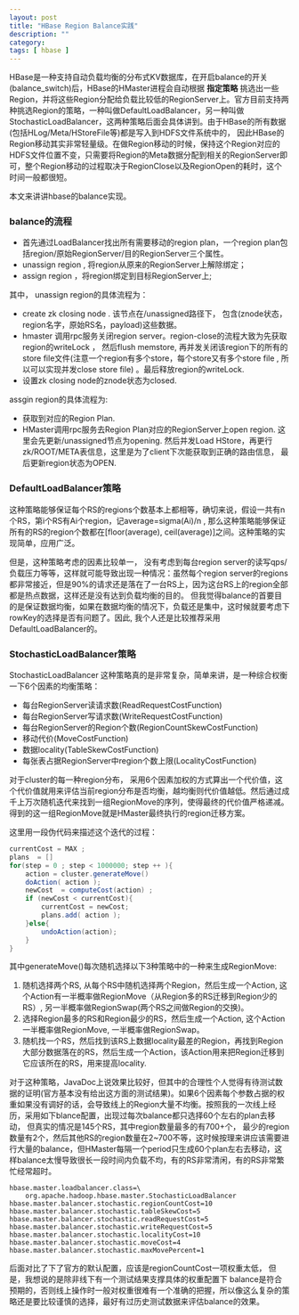 ```yaml
---
layout: post
title: "HBase Region Balance实践"
description: ""
category: 
tags: [ hbase ]
---
```


HBase是一种支持自动负载均衡的分布式KV数据库，在开启balance的开关(balance_switch)后，HBase的HMaster进程会自动根据 __指定策略__ 挑选出一些Region，并将这些Region分配给负载比较低的RegionServer上。官方目前支持两种挑选Region的策略，一种叫做DefaultLoadBalancer，另一种叫做StochasticLoadBalancer，这两种策略后面会具体讲到。由于HBase的所有数据(包括HLog/Meta/HStoreFile等)都是写入到HDFS文件系统中的， 因此HBase的Region移动其实非常轻量级。在做Region移动的时候，保持这个Region对应的HDFS文件位置不变，只需要将Region的Meta数据分配到相关的RegionServer即可，整个Region移动的过程取决于RegionClose以及RegionOpen的耗时，这个时间一般都很短。

本文来讲讲hbase的balance实现。 

### balance的流程

* 首先通过LoadBalancer找出所有需要移动的region plan，一个region plan包括region/原始RegionServer/目的RegionServer三个属性。
* unassign region , 将region从原来的RegionServer上解除绑定；
* assign region ，将region绑定到目标RegionServer上;


其中， unassign region的具体流程为：

* create zk closing node .  该节点在/unassigned路径下， 包含(znode状态，region名字，原始RS名，payload)这些数据。
* hmaster 调用rpc服务关闭region server。region-close的流程大致为先获取region的writeLock ， 然后flush memstore, 再并发关闭该region下的所有的store file文件(注意一个region有多个store，每个store又有多个store file , 所以可以实现并发close store file) 。最后释放region的writeLock.
* 设置zk closing node的znode状态为closed.


assgin region的具体流程为: 

* 获取到对应的Region Plan.
* HMaster调用rpc服务去Region Plan对应的RegionServer上open region. 这里会先更新/unassigned节点为opening. 然后并发Load HStore，再更行zk/ROOT/META表信息，这里是为了client下次能获取到正确的路由信息， 最后更新region状态为OPEN.


### DefaultLoadBalancer策略

这种策略能够保证每个RS的regions个数基本上都相等，确切来说，假设一共有n个RS，第i个RS有Ai个region，记average=sigma(Ai)/n , 那么这种策略能够保证所有的RS的region个数都在[floor(average), ceil(average)]之间。这种策略的实现简单，应用广泛。 

但是，这种策略考虑的因素比较单一， 没有考虑到每台region server的读写qps/负载压力等等，这样就可能导致出现一种情况：虽然每个region server的regions都非常接近，但是90%的请求还是落在了一台RS上，因为这台RS上的region全部都是热点数据，这样还是没有达到负载均衡的目的。
但我觉得balance的首要目的是保证数据均衡，如果在数据均衡的情况下，负载还是集中，这时候就要考虑下rowKey的选择是否有问题了。因此, 我个人还是比较推荐采用DefaultLoadBalancer的。  


### StochasticLoadBalancer策略

StochasticLoadBalancer 这种策略真的是非常复杂，简单来讲，是一种综合权衡一下6个因素的均衡策略：

* 每台RegionServer读请求数(ReadRequestCostFunction)
* 每台RegionServer写请求数(WriteRequestCostFunction)
* 每台RegionServer的Region个数(RegionCountSkewCostFunction)
* 移动代价(MoveCostFunction)
* 数据locality(TableSkewCostFunction)
* 每张表占据RegionServer中region个数上限(LocalityCostFunction)

对于cluster的每一种region分布， 采用6个因素加权的方式算出一个代价值，这个代价值就用来评估当前region分布是否均衡，越均衡则代价值越低。然后通过成千上万次随机迭代来找到一组RegionMove的序列，使得最终的代价值严格递减。
得到的这一组RegionMove就是HMaster最终执行的region迁移方案。

这里用一段伪代码来描述这个迭代的过程： 

```java
currentCost = MAX ; 
plans  = []
for(step = 0 ; step < 1000000; step ++ ){
	action = cluster.generateMove() 
	doAction( action );
	newCost  = computeCost(action) ;
	if (newCost < currentCost){
		currentCost = newCost;
		plans.add( action );
	}else{
		undoAction(action);
	}
}
```

其中generateMove()每次随机选择以下3种策略中的一种来生成RegionMove:

1. 随机选择两个RS, 从每个RS中随机选择两个Region，然后生成一个Action, 这个Action有一半概率做RegionMove（从Region多的RS迁移到Region少的RS）, 另一半概率做RegionSwap(两个RS之间做Region的交换)。
2. 选择Region最多的RS和Region最少的RS，然后生成一个Action, 这个Action一半概率做RegionMove, 一半概率做RegionSwap。
3. 随机找一个RS，然后找到该RS上数据locality最差的Region，再找到Region大部分数据落在的RS，然后生成一个Action，该Action用来把Region迁移到它应该所在的RS，用来提高locality. 


对于这种策略，JavaDoc上说效果比较好，但其中的合理性个人觉得有待测试数据的证明(官方基本没有给出这方面的测试结果)。如果6个因素每个参数占据的权重如果没有调好的话，会导致线上的Region大量不均衡。按照我的一次线上经历，采用如下blance配置，出现过每次balance都只选择60个左右的plan去移动， 但真实的情况是145个RS，其中region数量最多的有700+个， 最少的region数量有2个，然后其他RS的region数量在2~700不等，这时候按理来讲应该需要进行大量的balance，但HMaster每隔一个period只生成60个plan左右去移动，这样balance太慢导致很长一段时间内负载不均，有的RS非常清闲，有的RS非常繁忙经常超时。


```
hbase.master.loadbalancer.class=\
	org.apache.hadoop.hbase.master.StochasticLoadBalancer
hbase.master.balancer.stochastic.regionCountCost=10
hbase.master.balancer.stochastic.tableSkewCost=5
hbase.master.balancer.stochastic.readRequestCost=5
hbase.master.balancer.stochastic.writeRequestCost=5
hbase.master.balancer.stochastic.localityCost=10
hbase.master.balancer.stochastic.moveCost=4
hbase.master.balancer.stochastic.maxMovePercent=1
```

后面对比了下了官方的默认配置，应该是regionCountCost一项权重太低， 但是，我想说的是除非线下有一个测试结果支撑具体的权重配置下 balance是符合预期的，否则线上操作时一般对权重很难有一个准确的把握，所以像这么复杂的策略还是要比较谨慎的选择，最好有过历史测试数据来评估balance的效果。

